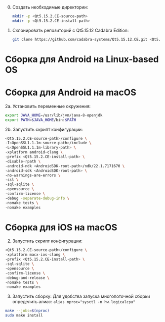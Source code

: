 0. Создать необходимые директории:
    ```bash
    mkdir -p <Qt5.15.2.CE-source-path>
    mkdir -p <Qt5.15.2.CE-install-path>
    ```

1. Склонировать репозиторий с Qt5.15.12 Cadabra Edition:
    ```bash
    git clone https://github.com/cadabra-systems/Qt5.15.12.CE.git <Qt5.15.2.CE-source-path>
    ```

# Сборка для Android на Linux-based OS

# Сборка для Android на macOS
2a. Установить переменные окружения:
```bash
export JAVA_HOME=/usr/lib/jvm/java-8-openjdk
export PATH=$JAVA_HOME/bin:$PATH
```

2b. Запустить скрипт конфигурации:
```bash
<Qt5.15.2.CE-source-path>/configure \
-I<OpenSSL1.1.1m-source-path>/include \
-L<OpenSSL1.1.1m-library-path> \
-xplatform android-clang \
-prefix <Qt5.15.2.CE-install-path> \
-disable-rpath \
-android-ndk <AndroidSDK-root-path>/ndk/22.1.7171670 \
-android-sdk <AndroidSDK-root-path> \
-no-warnings-are-errors \
-ssl \
-sql-sqlite \
-opensource \
-confirm-license \
-debug -separate-debug-info \
-nomake tests \
-nomake examples
```

# Сборка для iOS на macOS
2. Запустить скрипт конфигурации:
```bash
<Qt5.15.2.CE-source-path>/configure \
-xplatform macx-ios-clang \
-prefix <Qt5.15.2.CE-install-path> \
-sql-sqlite \
-opensource \
-confirm-license \
-debug-and-release \
-nomake tests \
-nomake examples
```
    
3. Запустить сборку:
Для удобства запуска многопоточной сборки определить алиас: `alias nproc="sysctl -n hw.logicalcpu"`
```bash
make --jobs=$(nproc)
sudo make install
```